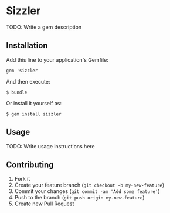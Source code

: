 # Sizzler

TODO: Write a gem description

## Installation

Add this line to your application's Gemfile:

    gem 'sizzler'

And then execute:

    $ bundle

Or install it yourself as:

    $ gem install sizzler

## Usage

TODO: Write usage instructions here

## Contributing

1. Fork it
2. Create your feature branch (`git checkout -b my-new-feature`)
3. Commit your changes (`git commit -am 'Add some feature'`)
4. Push to the branch (`git push origin my-new-feature`)
5. Create new Pull Request
